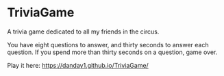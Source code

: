 # TriviaGame

A trivia game dedicated to all my friends in the circus. 

You have eight questions to answer, and thirty seconds to answer each question. If you spend more than thirty seconds on a question, game over.

Play it here:
https://danday1.github.io/TriviaGame/
